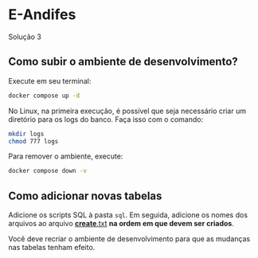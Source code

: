 # E-Andifes

Solução 3

## Como subir o ambiente de desenvolvimento?

Execute em seu terminal:

```bash
docker compose up -d
```

No Linux, na primeira execução, é possível que seja necessário criar um diretório para os logs do banco. Faça isso com o comando:

```bash
mkdir logs
chmod 777 logs
```

Para remover o ambiente, execute:

```bash
docker compose down -v
```

## Como adicionar novas tabelas

Adicione os scripts SQL à pasta `sql`. Em seguida, adicione os nomes dos arquivos ao arquivo [__create__.txt](sql/__create__.txt) **na ordem em que devem ser criados**.

Você deve recriar o ambiente de desenvolvimento para que as mudanças nas tabelas tenham efeito.
